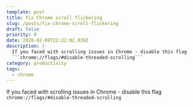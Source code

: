 ```yaml
---
template: post
title: Fix Chrome scroll flickering
slug: /posts/fix-chrome-scroll-flickering
draft: false
priority: 0
date: 2020-02-08T22:22:02.039Z
description: |-
  If you faced with scrolling issues in Chrome - disable this flag 
  ```chrome://flags/#disable-threaded-scrolling```
category: productivity
tags:
  - chrome
---
```


If you faced with scrolling issues in Chrome - disable this flag `chrome://flags/#disable-threaded-scrolling`
